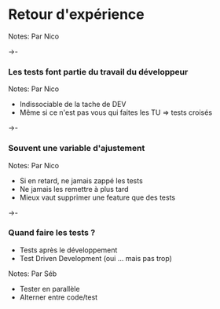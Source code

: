 # Retour d'expérience

Notes:
Par Nico

->-

### Les tests font partie du travail du développeur

Notes:
Par Nico
* Indissociable de la tache de DEV
* Même si ce n'est pas vous qui faites les TU => tests croisés

->-

### Souvent une variable d'ajustement

Notes:
Par Nico
* Si en retard, ne jamais zappé les tests
* Ne jamais les remettre à plus tard
* Mieux vaut supprimer une feature que des tests

->-

### Quand faire les tests ?
* Tests après le développement <!-- .element: class="fragment" -->
* Test Driven Development (oui ... mais pas trop) <!-- .element: class="fragment" -->

Notes:
Par Séb<br>
* Tester en parallèle
* Alterner entre code/test